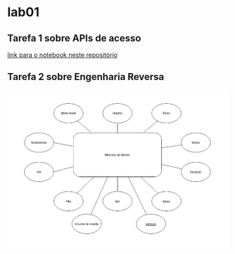# lab01

## Tarefa 1 sobre APIs de acesso
[link para o notebook neste repositório](https://github.com/Joao-Pedro-MB/Labs-MC536/tree/master/lab01/notebook)

## Tarefa 2 sobre Engenharia Reversa
![Diagram de Orquestração](images/market.png)

